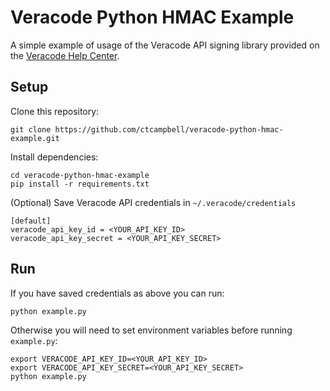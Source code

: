 # Veracode Python HMAC Example

A simple example of usage of the Veracode API signing library provided on the [Veracode Help Center](https://help.veracode.com/reader/LMv_dtSHyb7iIxAQznC~9w/cCoBmgWWxUM4hOY54dTqgA).

## Setup

Clone this repository:

    git clone https://github.com/ctcampbell/veracode-python-hmac-example.git

Install dependencies:

    cd veracode-python-hmac-example
    pip install -r requirements.txt

(Optional) Save Veracode API credentials in `~/.veracode/credentials`

    [default]
    veracode_api_key_id = <YOUR_API_KEY_ID>
    veracode_api_key_secret = <YOUR_API_KEY_SECRET>

## Run

If you have saved credentials as above you can run:

    python example.py
    
Otherwise you will need to set environment variables before running `example.py`:

    export VERACODE_API_KEY_ID=<YOUR_API_KEY_ID>
    export VERACODE_API_KEY_SECRET=<YOUR_API_KEY_SECRET>
    python example.py
